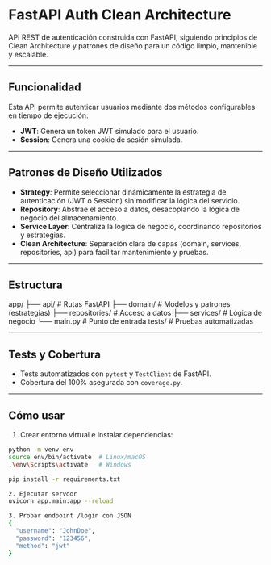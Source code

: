 # FastAPI Auth Clean Architecture

API REST de autenticación construida con FastAPI, siguiendo principios de Clean Architecture y patrones de diseño para un código limpio, mantenible y escalable.

---

## Funcionalidad

Esta API permite autenticar usuarios mediante dos métodos configurables en tiempo de ejecución:

- **JWT**: Genera un token JWT simulado para el usuario.
- **Session**: Genera una cookie de sesión simulada.

---

## Patrones de Diseño Utilizados

- **Strategy**: Permite seleccionar dinámicamente la estrategia de autenticación (JWT o Session) sin modificar la lógica del servicio.
- **Repository**: Abstrae el acceso a datos, desacoplando la lógica de negocio del almacenamiento.
- **Service Layer**: Centraliza la lógica de negocio, coordinando repositorios y estrategias.
- **Clean Architecture**: Separación clara de capas (domain, services, repositories, api) para facilitar mantenimiento y pruebas.

---

## Estructura

app/
├── api/ # Rutas FastAPI
├── domain/ # Modelos y patrones (estrategias)
├── repositories/ # Acceso a datos
├── services/ # Lógica de negocio
└── main.py # Punto de entrada
tests/ # Pruebas automatizadas


---

## Tests y Cobertura

- Tests automatizados con `pytest` y `TestClient` de FastAPI.
- Cobertura del 100% asegurada con `coverage.py`.

---

## Cómo usar

1. Crear entorno virtual e instalar dependencias:

```bash
python -m venv env
source env/bin/activate  # Linux/macOS
.\env\Scripts\activate   # Windows

pip install -r requirements.txt

2. Ejecutar servdor
uvicorn app.main:app --reload

3. Probar endpoint /login con JSON
{
  "username": "JohnDoe",
  "password": "123456",
  "method": "jwt"
}

